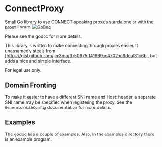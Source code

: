 ConnectProxy
============
Small Go library to use CONNECT-speaking proxies standalone or with the
[proxy](golang.org/x/net/proxy/) library.
[![GoDoc](https://godoc.org/github.com/magisterquis/connectproxy?status.svg)](https://godoc.org/github.com/magisterquis/connectproxy)

Please see the godoc for more details.

This library is written to make connecting through proxies easier.  It
unashamedly steals from
[https://gist.github.com/jim3ma/3750675f141669ac4702bc9deaf31c6b], but adds a
nice and simple interface.

For legal use only.

Domain Fronting
---------------
To make it easier to have a different SNI name and Host: header, a separate
SNI name may be specified when registering the proxy.  See the
`GeneratorWithConfig` documentation for more details.

Examples
--------
The godoc has a couple of examples.  Also, in the examples directory there is
an example program.
